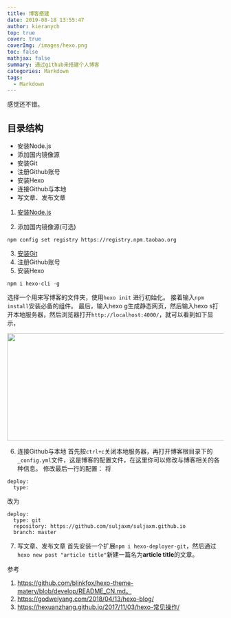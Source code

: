 ```yaml
---
title: 博客搭建
date: 2019-08-18 13:55:47
author: kieranych
top: true
cover: true
coverImg: /images/hexo.png
toc: false
mathjax: false
summary: 通过github来搭建个人博客
categories: Markdown
tags:
  - Markdown
---
```


感觉还不错。

目录结构
---
- 安装Node.js
- 添加国内镜像源
- 安装Git
- 注册Github账号
- 安装Hexo
- 连接Github与本地
- 写文章、发布文章

1. [安装Node.js](
https://link.zhihu.com/?target=https%3A//nodejs.org/dist/v9.11.1/node-v9.11.1-x64.msi)

2. 添加国内镜像源(可选)
```
npm config set registry https://registry.npm.taobao.org
```
3. [安装Git](https://link.zhihu.com/?target=https%3A//git-scm.com/download/win)
4. 注册Github账号
5. 安装Hexo
```
npm i hexo-cli -g
```
选择一个用来写博客的文件夹，使用`hexo init` 进行初始化。 接着输入`npm install`安装必备的组件。
最后，输入hexo g生成静态网页，然后输入hexo s打开本地服务器，然后浏览器打开`http://localhost:4000/`，就可以看到如下显示，
<div align=center><img width="550" height="250" src="/images/hexo.png"/></div>

6. 连接Github与本地
首先按`ctrl+c`关闭本地服务器，再打开博客根目录下的`_config.yml`文件，这是博客的配置文件，在这里你可以修改与博客相关的各种信息。
修改最后一行的配置：
将
```
deploy:
  type: 
```
改为
```
deploy:
  type: git
  repository: https://github.com/suljaxm/suljaxm.github.io
  branch: master
```
7. 写文章、发布文章
首先安装一个扩展`npm i hexo-deployer-git`，然后通过`hexo new post "article title"`新建一篇名为**article title**的文章。


参考 
1. https://github.com/blinkfox/hexo-theme-matery/blob/develop/README_CN.md。
2. https://godweiyang.com/2018/04/13/hexo-blog/
3. https://hexuanzhang.github.io/2017/11/03/hexo-常见操作/